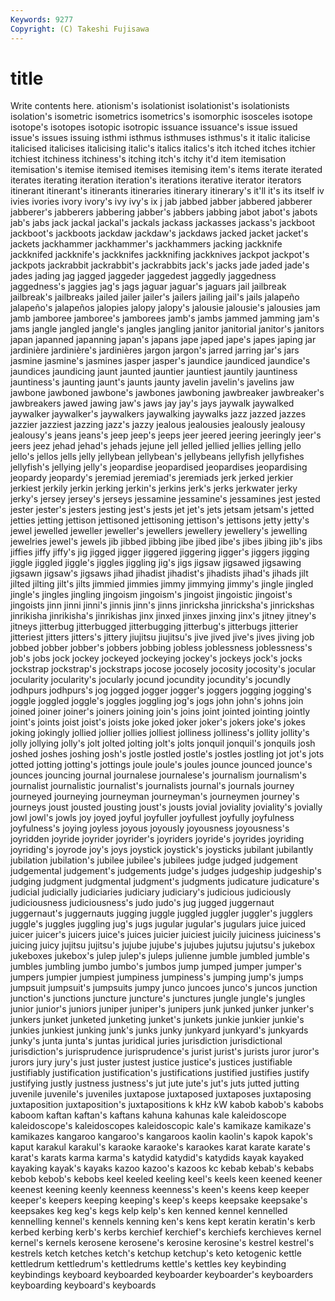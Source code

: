 ```yaml
---
Keywords: 9277 
Copyright: (C) Takeshi Fujisawa
---
```


# title

Write contents here.
ationism's isolationist isolationist's isolationists isolation's isometric isometrics isometrics's
isomorphic isosceles isotope isotope's isotopes isotopic isotropic issuance issuance's issue
issued issue's issues issuing isthmi isthmus isthmuses isthmus's it italic
italicise italicised italicises italicising italic's italics italics's itch itched itches
itchier itchiest itchiness itchiness's itching itch's itchy it'd item itemisation
itemisation's itemise itemised itemises itemising item's items iterate iterated iterates
iterating iteration iteration's iterations iterative iterator iterators itinerant itinerant's itinerants
itineraries itinerary itinerary's it'll it's its itself iv ivies ivories
ivory ivory's ivy ivy's ix j jab jabbed jabber jabbered
jabberer jabberer's jabberers jabbering jabber's jabbers jabbing jabot jabot's jabots
jab's jabs jack jackal jackal's jackals jackass jackasses jackass's jackboot
jackboot's jackboots jackdaw jackdaw's jackdaws jacked jacket jacket's jackets jackhammer
jackhammer's jackhammers jacking jackknife jackknifed jackknife's jackknifes jackknifing jackknives jackpot
jackpot's jackpots jackrabbit jackrabbit's jackrabbits jack's jacks jade jaded jade's
jades jading jag jagged jaggeder jaggedest jaggedly jaggedness jaggedness's jaggies
jag's jags jaguar jaguar's jaguars jail jailbreak jailbreak's jailbreaks jailed
jailer jailer's jailers jailing jail's jails jalapeño jalapeño's jalapeños jalopies
jalopy jalopy's jalousie jalousie's jalousies jam jamb jamboree jamboree's jamborees
jamb's jambs jammed jamming jam's jams jangle jangled jangle's jangles
jangling janitor janitorial janitor's janitors japan japanned japanning japan's japans
jape japed jape's japes japing jar jardinière jardinière's jardinières jargon
jargon's jarred jarring jar's jars jasmine jasmine's jasmines jasper jasper's
jaundice jaundiced jaundice's jaundices jaundicing jaunt jaunted jauntier jauntiest jauntily
jauntiness jauntiness's jaunting jaunt's jaunts jaunty javelin javelin's javelins jaw
jawbone jawboned jawbone's jawbones jawboning jawbreaker jawbreaker's jawbreakers jawed jawing
jaw's jaws jay jay's jays jaywalk jaywalked jaywalker jaywalker's jaywalkers
jaywalking jaywalks jazz jazzed jazzes jazzier jazziest jazzing jazz's jazzy
jealous jealousies jealously jealousy jealousy's jeans jeans's jeep jeep's jeeps
jeer jeered jeering jeeringly jeer's jeers jeez jehad jehad's jehads
jejune jell jelled jellied jellies jelling jello jello's jellos jells
jelly jellybean jellybean's jellybeans jellyfish jellyfishes jellyfish's jellying jelly's jeopardise
jeopardised jeopardises jeopardising jeopardy jeopardy's jeremiad jeremiad's jeremiads jerk jerked
jerkier jerkiest jerkily jerkin jerking jerkin's jerkins jerk's jerks jerkwater
jerky jerky's jersey jersey's jerseys jessamine jessamine's jessamines jest jested
jester jester's jesters jesting jest's jests jet jet's jets jetsam
jetsam's jetted jetties jetting jettison jettisoned jettisoning jettison's jettisons jetty
jetty's jewel jewelled jeweller jeweller's jewellers jewellery jewellery's jewelling jewelries
jewel's jewels jib jibbed jibbing jibe jibed jibe's jibes jibing
jib's jibs jiffies jiffy jiffy's jig jigged jigger jiggered jiggering
jigger's jiggers jigging jiggle jiggled jiggle's jiggles jiggling jig's jigs
jigsaw jigsawed jigsawing jigsawn jigsaw's jigsaws jihad jihadist jihadist's jihadists
jihad's jihads jilt jilted jilting jilt's jilts jimmied jimmies jimmy
jimmying jimmy's jingle jingled jingle's jingles jingling jingoism jingoism's jingoist
jingoistic jingoist's jingoists jinn jinni jinni's jinnis jinn's jinns jinricksha
jinricksha's jinrickshas jinrikisha jinrikisha's jinrikishas jinx jinxed jinxes jinxing jinx's
jitney jitney's jitneys jitterbug jitterbugged jitterbugging jitterbug's jitterbugs jitterier jitteriest
jitters jitters's jittery jiujitsu jiujitsu's jive jived jive's jives jiving
job jobbed jobber jobber's jobbers jobbing jobless joblessness joblessness's job's
jobs jock jockey jockeyed jockeying jockey's jockeys jock's jocks jockstrap
jockstrap's jockstraps jocose jocosely jocosity jocosity's jocular jocularity jocularity's jocularly
jocund jocundity jocundity's jocundly jodhpurs jodhpurs's jog jogged jogger jogger's
joggers jogging jogging's joggle joggled joggle's joggles joggling jog's jogs
john john's johns join joined joiner joiner's joiners joining join's
joins joint jointed jointing jointly joint's joints joist joist's joists
joke joked joker joker's jokers joke's jokes joking jokingly jollied
jollier jollies jolliest jolliness jolliness's jollity jollity's jolly jollying jolly's
jolt jolted jolting jolt's jolts jonquil jonquil's jonquils josh joshed
joshes joshing josh's jostle jostled jostle's jostles jostling jot jot's
jots jotted jotting jotting's jottings joule joule's joules jounce jounced
jounce's jounces jouncing journal journalese journalese's journalism journalism's journalist journalistic
journalist's journalists journal's journals journey journeyed journeying journeyman journeyman's journeymen
journey's journeys joust jousted jousting joust's jousts jovial joviality joviality's
jovially jowl jowl's jowls joy joyed joyful joyfuller joyfullest joyfully
joyfulness joyfulness's joying joyless joyous joyously joyousness joyousness's joyridden joyride
joyrider joyrider's joyriders joyride's joyrides joyriding joyriding's joyrode joy's joys
joystick joystick's joysticks jubilant jubilantly jubilation jubilation's jubilee jubilee's jubilees
judge judged judgement judgemental judgement's judgements judge's judges judgeship judgeship's
judging judgment judgmental judgment's judgments judicature judicature's judicial judicially judiciaries
judiciary judiciary's judicious judiciously judiciousness judiciousness's judo judo's jug jugged
juggernaut juggernaut's juggernauts jugging juggle juggled juggler juggler's jugglers juggle's
juggles juggling jug's jugs jugular jugular's jugulars juice juiced juicer
juicer's juicers juice's juices juicier juiciest juicily juiciness juiciness's juicing
juicy jujitsu jujitsu's jujube jujube's jujubes jujutsu jujutsu's jukebox jukeboxes
jukebox's julep julep's juleps julienne jumble jumbled jumble's jumbles jumbling
jumbo jumbo's jumbos jump jumped jumper jumper's jumpers jumpier jumpiest
jumpiness jumpiness's jumping jump's jumps jumpsuit jumpsuit's jumpsuits jumpy junco
juncoes junco's juncos junction junction's junctions juncture juncture's junctures jungle
jungle's jungles junior junior's juniors juniper juniper's junipers junk junked
junker junker's junkers junket junketed junketing junket's junkets junkie junkier
junkie's junkies junkiest junking junk's junks junky junkyard junkyard's junkyards
junky's junta junta's juntas juridical juries jurisdiction jurisdictional jurisdiction's jurisprudence
jurisprudence's jurist jurist's jurists juror juror's jurors jury jury's just
juster justest justice justice's justices justifiable justifiably justification justification's justifications
justified justifies justify justifying justly justness justness's jut jute jute's
jut's juts jutted jutting juvenile juvenile's juveniles juxtapose juxtaposed juxtaposes
juxtaposing juxtaposition juxtaposition's juxtapositions k kHz kW kabob kabob's kabobs
kaboom kaftan kaftan's kaftans kahuna kahunas kale kaleidoscope kaleidoscope's kaleidoscopes
kaleidoscopic kale's kamikaze kamikaze's kamikazes kangaroo kangaroo's kangaroos kaolin kaolin's
kapok kapok's kaput karakul karakul's karaoke karaoke's karaokes karat karate
karate's karat's karats karma karma's katydid katydid's katydids kayak kayaked
kayaking kayak's kayaks kazoo kazoo's kazoos kc kebab kebab's kebabs
kebob kebob's kebobs keel keeled keeling keel's keels keen keened
keener keenest keening keenly keenness keenness's keen's keens keep keeper
keeper's keepers keeping keeping's keep's keeps keepsake keepsake's keepsakes keg
keg's kegs kelp kelp's ken kenned kennel kennelled kennelling kennel's
kennels kenning ken's kens kept keratin keratin's kerb kerbed kerbing
kerb's kerbs kerchief kerchief's kerchiefs kerchieves kernel kernel's kernels kerosene
kerosene's kerosine kerosine's kestrel kestrel's kestrels ketch ketches ketch's ketchup
ketchup's keto ketogenic kettle kettledrum kettledrum's kettledrums kettle's kettles key
keybinding keybindings keyboard keyboarded keyboarder keyboarder's keyboarders keyboarding keyboard's keyboards
